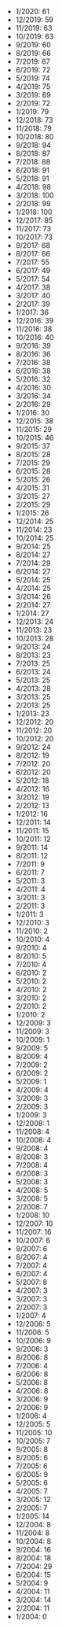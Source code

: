 *  1/2020: 61
*  12/2019: 59
*  11/2019: 63
*  10/2019: 63
*  9/2019: 60
*  8/2019: 66
*  7/2019: 67
*  6/2019: 72
*  5/2019: 74
*  4/2019: 75
*  3/2019: 69
*  2/2019: 72
*  1/2019: 79
*  12/2018: 73
*  11/2018: 79
*  10/2018: 80
*  9/2018: 94
*  8/2018: 87
*  7/2018: 88
*  6/2018: 91
*  5/2018: 91
*  4/2018: 98
*  3/2018: 100
*  2/2018: 99
*  1/2018: 100
*  12/2017: 85
*  11/2017: 73
*  10/2017: 73
*  9/2017: 68
*  8/2017: 66
*  7/2017: 55
*  6/2017: 49
*  5/2017: 54
*  4/2017: 38
*  3/2017: 40
*  2/2017: 39
*  1/2017: 36
*  12/2016: 39
*  11/2016: 38
*  10/2016: 40
*  9/2016: 39
*  8/2016: 36
*  7/2016: 38
*  6/2016: 38
*  5/2016: 32
*  4/2016: 30
*  3/2016: 34
*  2/2016: 29
*  1/2016: 30
*  12/2015: 38
*  11/2015: 29
*  10/2015: 46
*  9/2015: 37
*  8/2015: 28
*  7/2015: 29
*  6/2015: 28
*  5/2015: 26
*  4/2015: 31
*  3/2015: 27
*  2/2015: 29
*  1/2015: 26
*  12/2014: 25
*  11/2014: 23
*  10/2014: 25
*  9/2014: 25
*  8/2014: 27
*  7/2014: 29
*  6/2014: 27
*  5/2014: 25
*  4/2014: 25
*  3/2014: 26
*  2/2014: 27
*  1/2014: 27
*  12/2013: 24
*  11/2013: 23
*  10/2013: 28
*  9/2013: 24
*  8/2013: 23
*  7/2013: 25
*  6/2013: 24
*  5/2013: 25
*  4/2013: 28
*  3/2013: 25
*  2/2013: 25
*  1/2013: 23
*  12/2012: 20
*  11/2012: 20
*  10/2012: 20
*  9/2012: 24
*  8/2012: 19
*  7/2012: 20
*  6/2012: 20
*  5/2012: 18
*  4/2012: 16
*  3/2012: 19
*  2/2012: 13
*  1/2012: 16
*  12/2011: 14
*  11/2011: 15
*  10/2011: 12
*  9/2011: 14
*  8/2011: 12
*  7/2011: 9
*  6/2011: 7
*  5/2011: 3
*  4/2011: 4
*  3/2011: 3
*  2/2011: 3
*  1/2011: 3
*  12/2010: 3
*  11/2010: 2
*  10/2010: 4
*  9/2010: 4
*  8/2010: 5
*  7/2010: 4
*  6/2010: 2
*  5/2010: 2
*  4/2010: 2
*  3/2010: 2
*  2/2010: 2
*  1/2010: 2
*  12/2009: 3
*  11/2009: 3
*  10/2009: 1
*  9/2009: 5
*  8/2009: 4
*  7/2009: 2
*  6/2009: 2
*  5/2009: 1
*  4/2009: 4
*  3/2009: 3
*  2/2009: 3
*  1/2009: 3
*  12/2008: 1
*  11/2008: 4
*  10/2008: 4
*  9/2008: 4
*  8/2008: 3
*  7/2008: 4
*  6/2008: 3
*  5/2008: 3
*  4/2008: 5
*  3/2008: 5
*  2/2008: 7
*  1/2008: 10
*  12/2007: 10
*  11/2007: 16
*  10/2007: 6
*  9/2007: 6
*  8/2007: 4
*  7/2007: 4
*  6/2007: 4
*  5/2007: 8
*  4/2007: 3
*  3/2007: 3
*  2/2007: 3
*  1/2007: 4
*  12/2006: 5
*  11/2006: 5
*  10/2006: 9
*  9/2006: 3
*  8/2006: 8
*  7/2006: 4
*  6/2006: 8
*  5/2006: 8
*  4/2006: 8
*  3/2006: 9
*  2/2006: 9
*  1/2006: 4
*  12/2005: 5
*  11/2005: 10
*  10/2005: 7
*  9/2005: 8
*  8/2005: 6
*  7/2005: 6
*  6/2005: 9
*  5/2005: 6
*  4/2005: 7
*  3/2005: 12
*  2/2005: 7
*  1/2005: 14
*  12/2004: 8
*  11/2004: 8
*  10/2004: 8
*  9/2004: 16
*  8/2004: 18
*  7/2004: 29
*  6/2004: 15
*  5/2004: 9
*  4/2004: 11
*  3/2004: 14
*  2/2004: 11
*  1/2004: 0